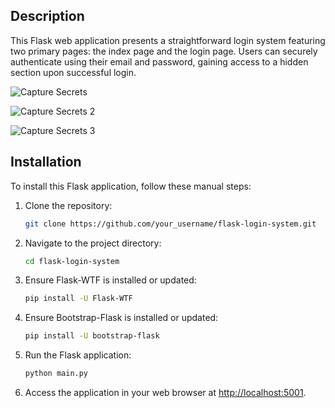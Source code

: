 
## Description

This Flask web application presents a straightforward login system featuring two primary pages: the index page and the login page. Users can securely authenticate using their email and password, gaining access to a hidden section upon successful login.

![Capture Secrets](https://github.com/user-attachments/assets/c792cac0-b24b-49af-8dc9-4be9bacad657)

![Capture Secrets 2](https://github.com/user-attachments/assets/733a514b-3b4e-4bf2-b09a-b4eaec1aaea3)

![Capture Secrets 3](https://github.com/user-attachments/assets/11eb96ac-054c-42e7-b319-5b0bc1ab4951)



## Installation

To install this Flask application, follow these manual steps:

1. Clone the repository:

    ```bash
    git clone https://github.com/your_username/flask-login-system.git
    ```

2. Navigate to the project directory:

    ```bash
    cd flask-login-system
    ```

3. Ensure Flask-WTF is installed or updated:

    ```bash
    pip install -U Flask-WTF
    ```

4. Ensure Bootstrap-Flask is installed or updated:

    ```bash
    pip install -U bootstrap-flask
    ```

5. Run the Flask application:

    ```bash
    python main.py
    ```

6. Access the application in your web browser at [http://localhost:5001](http://localhost:5001).


